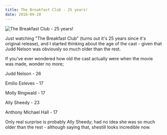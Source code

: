 ```yaml
---
title: The Breakfast Club - 25 years!
date: 2010-09-20
---
```


![The Breakfast Club - 25 years!](https://source.unsplash.com/7QCBakMyDCE/1600x900)

Just watching "The Breakfast Club" (turns out it's 25 years since it's original release), and I started thinking about the age of the cast - given that Judd Nelson was obviously so much older than the rest.

If you've ever wondered how old the cast actually were when the movie was made, wonder no more;

Judd Nelson - 26

Emilio Esteves - 17

Molly Ringwald - 17

Ally Sheedy - 23

Anthony Michael Hall - 17

Only real surprise is probably Ally Sheedy; had no idea she was so much older than the rest - although saying that, shestill looks incredible now.